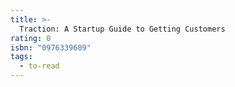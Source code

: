 ```yaml
---
title: >-
  Traction: A Startup Guide to Getting Customers
rating: 0
isbn: "0976339609"
tags:
  - to-read
---
```


